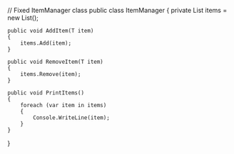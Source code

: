 // Fixed ItemManager class
public class ItemManager<T>
{
    private List<T> items = new List<T>();

    public void AddItem(T item)
    {
        items.Add(item);
    }

    public void RemoveItem(T item)
    {
        items.Remove(item);
    }

    public void PrintItems()
    {
        foreach (var item in items)
        {
            Console.WriteLine(item);
        }
    }
}
